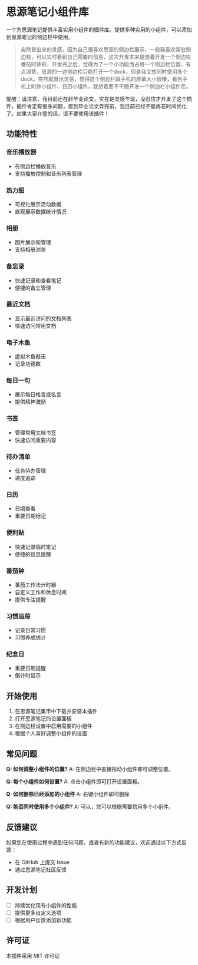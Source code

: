 # 思源笔记小组件库

一个为思源笔记提供丰富实用小组件的插件库。提供多种实用的小组件，可以添加到思源笔记的侧边栏中使用。
> 突然冒出来的灵感，因为自己很喜欢思源的侧边栏展示，一般我喜欢常驻侧边栏，可以实时看到自己需要的信息，这次开发本来是想着开发一个侧边栏番茄时钟的，开发完之后，觉得为了一个小功能而占用一个侧边栏位置，有点浪费，思源的一边侧边栏只能打开一个dock，但是我又想同时使用多个dock。突然就冒出灵感，觉得这个侧边栏跟手机的屏幕大小很像，看到手机上时钟小组件、日历小组件，就想着要不干脆开发一个侧边栏小组件库。

提醒：请注意，我目前还在赶毕业论文，实在是灵感乍现，没忍住才开发了这个插件，插件肯定有很多问题，直到毕业论文弄完前，我目前已经不能再花时间优化了。如果大家介意的话，请不要使用该插件！

## 功能特性

### 音乐播放器
- 在侧边栏播放音乐
- 支持播放控制和音乐列表管理

### 热力图
- 可视化展示活动数据
- 直观展示数据统计情况

### 相册
- 图片展示和管理
- 支持相册浏览

### 备忘录
- 快速记录和查看笔记
- 便捷的备忘管理

### 最近文档
- 显示最近访问的文档列表
- 快速访问常用文档

### 电子木鱼
- 虚拟木鱼敲击
- 记录功德数

### 每日一句
- 展示每日格言或名言
- 提供精神激励

### 书签
- 管理常用文档书签
- 快速访问重要内容

### 待办清单
- 任务待办管理
- 进度追踪

### 日历
- 日期查看
- 重要日期标记

### 便利贴
- 快速记录临时笔记
- 便捷的信息提醒

### 番茄钟
- 番茄工作法计时器
- 自定义工作和休息时间
- 提供专注提醒

### 习惯追踪
- 记录日常习惯
- 习惯养成统计

### 纪念日
- 重要日期提醒
- 倒计时显示

## 开始使用

1. 在思源笔记集市中下载并安装本插件
2. 打开思源笔记的设置面板
3. 在侧边栏设置中启用需要的小组件
4. 根据个人喜好调整小组件的设置

## 常见问题

**Q: 如何调整小组件的位置?**
A: 在侧边栏中直接拖动小组件即可调整位置。

**Q: 每个小组件如何设置?**
A: 点击小组件即可打开设置面板。

**Q: 如何删除已经添加的小组件**
A: 右键小组件即可删除

**Q: 能否同时使用多个小组件?**
A: 可以，您可以根据需要启用多个小组件。

## 反馈建议

如果您在使用过程中遇到任何问题，或者有新的功能建议，欢迎通过以下方式反馈：

- 在 GitHub 上提交 Issue
- 通过思源笔记社区反馈

## 开发计划

- [ ] 持续优化现有小组件的性能
- [ ] 提供更多自定义选项
- [ ] 根据用户反馈添加新功能

## 许可证

本插件采用 MIT 许可证
